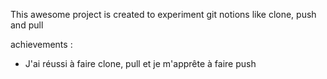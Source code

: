  This awesome project is created to experiment git notions like clone, push and pull

achievements :

* J'ai réussi à faire clone, pull et je m'apprête à faire push
